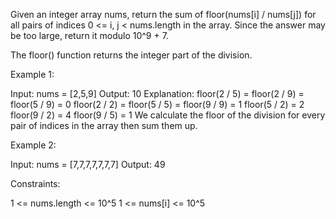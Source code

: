 Given an integer array nums, return the sum of floor(nums[i] / nums[j]) for
all pairs of indices 0 <= i, j < nums.length in the array. Since the answer
may be too large, return it modulo 10^9 + 7.

The floor() function returns the integer part of the division.


Example 1:


Input: nums = [2,5,9]
Output: 10
Explanation:
floor(2 / 5) = floor(2 / 9) = floor(5 / 9) = 0
floor(2 / 2) = floor(5 / 5) = floor(9 / 9) = 1
floor(5 / 2) = 2
floor(9 / 2) = 4
floor(9 / 5) = 1
We calculate the floor of the division for every pair of indices in the array
then sum them up.


Example 2:


Input: nums = [7,7,7,7,7,7,7]
Output: 49



Constraints:


1 <= nums.length <= 10^5
1 <= nums[i] <= 10^5




